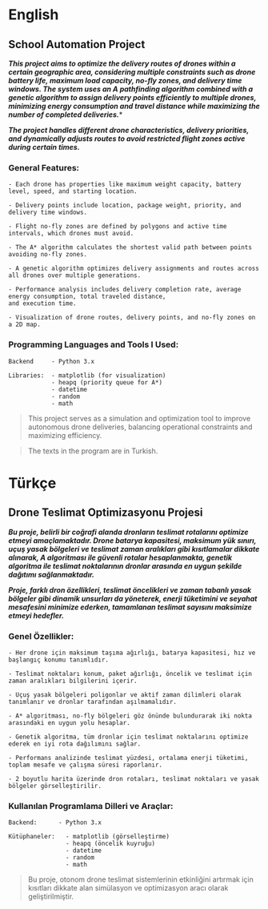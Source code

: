# English
## School Automation Project
***This project aims to optimize the delivery routes of drones within a certain geographic area, considering multiple
constraints such as drone battery life, maximum load capacity, no-fly zones, and delivery time windows. The system 
uses an A pathfinding algorithm combined with a genetic algorithm to assign delivery points efficiently to multiple 
drones, minimizing energy consumption and travel distance while maximizing the number of completed deliveries.****

***The project handles different drone characteristics, delivery priorities, and dynamically adjusts routes to 
avoid restricted flight zones active during certain times.***

### General Features:

    

    - Each drone has properties like maximum weight capacity, battery level, speed, and starting location.

    - Delivery points include location, package weight, priority, and delivery time windows.

    - Flight no-fly zones are defined by polygons and active time intervals, which drones must avoid.

    - The A* algorithm calculates the shortest valid path between points avoiding no-fly zones.

    - A genetic algorithm optimizes delivery assignments and routes across all drones over multiple generations.

    - Performance analysis includes delivery completion rate, average energy consumption, total traveled distance, 
    and execution time.

    - Visualization of drone routes, delivery points, and no-fly zones on a 2D map.

### Programming Languages and Tools ​​I Used:

    Backend     - Python 3.x
    
    Libraries:  - matplotlib (for visualization)
                - heapq (priority queue for A*)
                - datetime
                - random
                - math

> This project serves as a simulation and optimization tool to improve autonomous drone deliveries, balancing operational constraints and maximizing efficiency. 

> The texts in the program are in Turkish.

# Türkçe
## Drone Teslimat Optimizasyonu Projesi
***Bu proje, belirli bir coğrafi alanda dronların teslimat rotalarını optimize etmeyi amaçlamaktadır. Drone batarya 
kapasitesi, maksimum yük sınırı, uçuş yasak bölgeleri ve teslimat zaman aralıkları gibi kısıtlamalar dikkate alınarak, 
A algoritması ile güvenli rotalar hesaplanmakta, genetik algoritma ile teslimat noktalarının dronlar arasında en uygun 
şekilde dağıtımı sağlanmaktadır.***

***Proje, farklı dron özellikleri, teslimat öncelikleri ve zaman tabanlı yasak bölgeler gibi dinamik unsurları 
da yöneterek, enerji tüketimini ve seyahat mesafesini minimize ederken, tamamlanan teslimat sayısını maksimize etmeyi 
hedefler.***

### Genel Özellikler:

    - Her drone için maksimum taşıma ağırlığı, batarya kapasitesi, hız ve başlangıç konumu tanımlıdır.

    - Teslimat noktaları konum, paket ağırlığı, öncelik ve teslimat için zaman aralıkları bilgilerini içerir.

    - Uçuş yasak bölgeleri poligonlar ve aktif zaman dilimleri olarak tanımlanır ve dronlar tarafından aşılmamalıdır.

    - A* algoritması, no-fly bölgeleri göz önünde bulundurarak iki nokta arasındaki en uygun yolu hesaplar.

    - Genetik algoritma, tüm dronlar için teslimat noktalarını optimize ederek en iyi rota dağılımını sağlar.

    - Performans analizinde teslimat yüzdesi, ortalama enerji tüketimi, toplam mesafe ve çalışma süresi raporlanır.

    - 2 boyutlu harita üzerinde dron rotaları, teslimat noktaları ve yasak bölgeler görselleştirilir.

### Kullanılan Programlama Dilleri ve Araçlar:

    Backend:      - Python 3.x

    Kütüphaneler:   - matplotlib (görselleştirme)
                    - heapq (öncelik kuyruğu)
                    - datetime
                    - random
                    - math

> Bu proje, otonom drone teslimat sistemlerinin etkinliğini artırmak için kısıtları dikkate alan simülasyon ve optimizasyon aracı olarak geliştirilmiştir.
